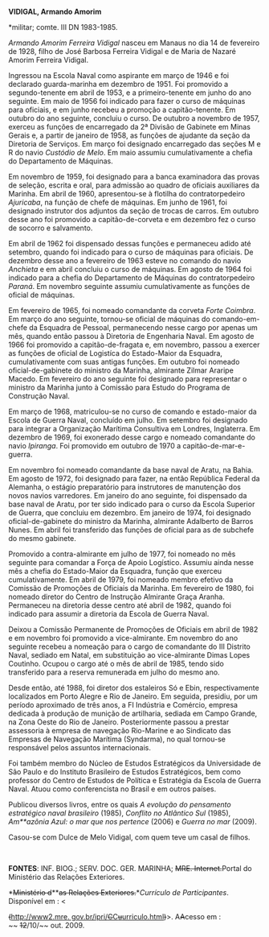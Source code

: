 **VIDIGAL, Armando Amorim**

\*militar; comte. III DN 1983-1985.

*Armando Amorim Ferreira Vidigal* nasceu em Manaus no dia 14 de
fevereiro de 1928, filho de José Barbosa Ferreira Vidigal e de Maria de
Nazaré Amorim Ferreira Vidigal.

Ingressou na Escola Naval como aspirante em março de 1946 e foi
declarado guarda-marinha em dezembro de 1951. Foi promovido a
segundo-tenente em abril de 1953, e a primeiro-tenente em junho do ano
seguinte. Em maio de 1956 foi indicado para fazer o curso de máquinas
para oficiais, e em junho recebeu a promoção a capitão-tenente. Em
outubro do ano seguinte, concluiu o curso. De outubro a novembro de
1957, exerceu as funções de encarregado da 2ª Divisão de Gabinete em
Minas Gerais e, a partir de janeiro de 1958, as funções de ajudante da
seção da Diretoria de Serviços. Em março foi designado encarregado das
seções M e R do navio *Custódio de Melo*. Em maio assumiu
cumulativamente a chefia do Departamento de Máquinas.

Em novembro de 1959, foi designado para a banca examinadora das provas
de seleção, escrita e oral, para admissão ao quadro de oficiais
auxiliares da Marinha. Em abril de 1960, apresentou-se à flotilha do
contratorpedeiro *Ajuricaba*, na função de chefe de máquinas. Em junho
de 1961, foi designado instrutor dos adjuntos da seção de trocas de
carros. Em outubro desse ano foi promovido a capitão-de-corveta e em
dezembro fez o curso de socorro e salvamento.

Em abril de 1962 foi dispensado dessas funções e permaneceu adido até
setembro, quando foi indicado para o curso de máquinas para oficiais. De
dezembro desse ano a fevereiro de 1963 esteve no comando do navio
*Anchieta* e em abril concluiu o curso de máquinas. Em agosto de 1964
foi indicado para a chefia do Departamento de Máquinas do
contratorpedeiro *Paraná*. Em novembro seguinte assumiu cumulativamente
as funções de oficial de máquinas.

Em fevereiro de 1965, foi nomeado comandante da corveta *Forte Coimbra*.
Em março do ano seguinte, tornou-se oficial de máquinas do
comando-em-chefe da Esquadra de Pessoal, permanecendo nesse cargo por
apenas um mês, quando então passou à Diretoria de Engenharia Naval. Em
agosto de 1966 foi promovido a capitão-de-fragata e, em novembro, passou
a exercer as funções de oficial de Logistíca do Estado-Maior da
Esquadra, cumulativamente com suas antigas funções. Em outubro foi
nomeado oficial-de-gabinete do ministro da Marinha, almirante Zilmar
Araripe Macedo. Em fevereiro do ano seguinte foi designado para
representar o ministro da Marinha junto à Comissão para Estudo do
Programa de Construção Naval.

Em março de 1968, matriculou-se no curso de comando e estado-maior da
Escola de Guerra Naval, concluído em julho. Em setembro foi designado
para integrar a Organização Marítima Consultiva em Londres, Inglaterra.
Em dezembro de 1969, foi exonerado desse cargo e nomeado comandante do
navio *Ipiranga*. Foi promovido em outubro de 1970 a
capitão-de-mar-e-guerra.

Em novembro foi nomeado comandante da base naval de Aratu, na Bahia. Em
agosto de 1972, foi designado para fazer, na então República Federal da
Alemanha, o estágio preparatório para instrutores de manutenção dos
novos navios varredores. Em janeiro do ano seguinte, foi dispensado da
base naval de Aratu, por ter sido indicado para o curso da Escola
Superior de Guerra, que concluiu em dezembro. Em janeiro de 1974, foi
designado oficial-de-gabinete do ministro da Marinha, almirante
Adalberto de Barros Nunes. Em abril foi transferido das funções de
oficial para as de subchefe do mesmo gabinete.

Promovido a contra-almirante em julho de 1977, foi nomeado no mês
seguinte para comandar a Força de Apoio Logístico. Assumiu ainda nesse
mês a chefia do Estado-Maior da Esquadra, função que exerceu
cumulativamente. Em abril de 1979, foi nomeado membro efetivo da
Comissão de Promoções de Oficiais da Marinha. Em fevereiro de 1980, foi
nomeado diretor do Centro de Instrução Almirante Graça Aranha.
Permaneceu na diretoria desse centro até abril de 1982, quando foi
indicado para assumir a diretoria da Escola de Guerra Naval.

Deixou a Comissão Permanente de Promoções de Oficiais em abril de 1982 e
em novembro foi promovido a vice-almirante. Em novembro do ano seguinte
recebeu a nomeação para o cargo de comandante do III Distrito Naval,
sediado em Natal, em substituição ao vice-almirante Dimas Lopes
Coutinho. Ocupou o cargo até o mês de abril de 1985, tendo sido
transferido para a reserva remunerada em julho do mesmo ano.

Desde então, até 1988, foi diretor dos estaleiros Só e Ebin,
respectivamente localizados em Porto Alegre e Rio de Janeiro. Em
seguida, presidiu, por um período aproximado de três anos, a FI
Indústria e Comércio, empresa dedicada à produção de munição de
artilharia, sediada em Campo Grande, na Zona Oeste do Rio de Janeiro.
Posteriormente passou a prestar assessoria à empresa de navegação
Rio-Marine e ao Sindicato das Empresas de Navegação Marítima (Syndarma),
no qual tornou-se responsável pelos assuntos internacionais.

Foi também membro do Núcleo de Estudos Estratégicos da Universidade de
São Paulo e do Instituto Brasileiro de Estudos Estratégicos, bem como
professor do Centro de Estudos de Política e Estratégia da Escola de
Guerra Naval. Atuou como conferencista no Brasil e em outros países.

Publicou diversos livros, entre os quais *A evolução do pensamento
estratégico naval brasileiro* (1985), *Conflito no Atlântico Sul*
(1985), *Am**azônia Azul: o mar que nos pertence* (2006) e *Guerra no
mar* (2009).

Casou-se com Dulce de Melo Vidigal, com quem teve um casal de filhos.

 

**FONTES**: INF. BIOG.; SERV. DOC. GER. MARINHA; ~~MRE.
Internet.~~Portal do Ministério das Relações Exteriores.

*~~Ministério d~~**~~as Relações Exteriores.~~**Currículo de
Participantes*. Disponível em : \<

~~(~~[http://www2.mre.
gov.br/ipri/~~C~~C~~u~~urriculo.html](http://www2.mre.%20gov.br/ipri/Curriculo.html)~~)~~\>.
A~~A~~cesso em : ~~ ~~12~~/10/~~ out. 2009.

 
